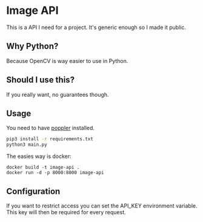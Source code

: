 # Image API

This is a API I need for a project. It's generic enough so I made it public.

## Why Python?

Because OpenCV is way easier to use in Python.

## Should I use this?

If you really want, no guarantees though.

## Usage

You need to have [poppler](https://poppler.freedesktop.org/) installed.

```bash
pip3 install -r requirements.txt
python3 main.py
```

The easies way is docker:

```SH
docker build -t image-api .
docker run -d -p 8000:8000 image-api
```

## Configuration

If you want to restrict access you can set the API_KEY environment variable. <br /> This key will then  be required for every request.
